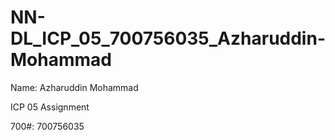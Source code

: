 # NN-DL_ICP_05_700756035_Azharuddin-Mohammad

Name: Azharuddin Mohammad

ICP 05 Assignment

700#: 700756035
